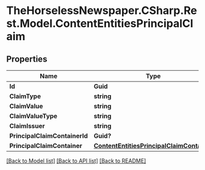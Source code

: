 # TheHorselessNewspaper.CSharp.Rest.Model.ContentEntitiesPrincipalClaim

## Properties

Name | Type | Description | Notes
------------ | ------------- | ------------- | -------------
**Id** | **Guid** |  | [optional] 
**ClaimType** | **string** |  | [optional] 
**ClaimValue** | **string** |  | [optional] 
**ClaimValueType** | **string** |  | [optional] 
**ClaimIssuer** | **string** |  | [optional] 
**PrincipalClaimContainerId** | **Guid?** |  | [optional] 
**PrincipalClaimContainer** | [**ContentEntitiesPrincipalClaimContainer**](ContentEntitiesPrincipalClaimContainer.md) |  | [optional] 

[[Back to Model list]](../README.md#documentation-for-models) [[Back to API list]](../README.md#documentation-for-api-endpoints) [[Back to README]](../README.md)

